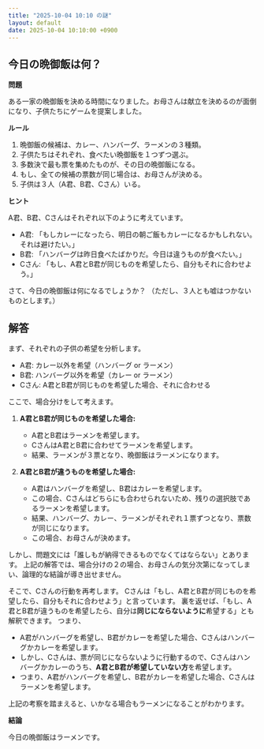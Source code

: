 ```yaml
---
title: "2025-10-04 10:10 の謎"
layout: default
date: 2025-10-04 10:10:00 +0900
---
```

## 今日の晩御飯は何？

**問題**

ある一家の晩御飯を決める時間になりました。お母さんは献立を決めるのが面倒になり、子供たちにゲームを提案しました。

**ルール**

1.  晩御飯の候補は、カレー、ハンバーグ、ラーメンの３種類。
2.  子供たちはそれぞれ、食べたい晩御飯を１つずつ選ぶ。
3.  多数決で最も票を集めたものが、その日の晩御飯になる。
4.  もし、全ての候補の票数が同じ場合は、お母さんが決める。
5.  子供は３人（A君、B君、Cさん）いる。

**ヒント**

A君、B君、Cさんはそれぞれ以下のように考えています。

*   A君: 「もしカレーになったら、明日の朝ご飯もカレーになるかもしれない。それは避けたい。」
*   B君: 「ハンバーグは昨日食べたばかりだ。今日は違うものが食べたい。」
*   Cさん: 「もし、A君とB君が同じものを希望したら、自分もそれに合わせよう。」

さて、今日の晩御飯は何になるでしょうか？
（ただし、３人とも嘘はつかないものとします。）

## 解答

まず、それぞれの子供の希望を分析します。

*   A君: カレー以外を希望（ハンバーグ or ラーメン）
*   B君: ハンバーグ以外を希望（カレー or ラーメン）
*   Cさん: A君とB君が同じものを希望した場合、それに合わせる

ここで、場合分けをして考えます。

1.  **A君とB君が同じものを希望した場合:**
    *   A君とB君はラーメンを希望します。
    *   CさんはA君とB君に合わせてラーメンを希望します。
    *   結果、ラーメンが３票となり、晩御飯はラーメンになります。

2.  **A君とB君が違うものを希望した場合:**
    *   A君はハンバーグを希望し、B君はカレーを希望します。
    *   この場合、Cさんはどちらにも合わせられないため、残りの選択肢であるラーメンを希望します。
    *   結果、ハンバーグ、カレー、ラーメンがそれぞれ１票ずつとなり、票数が同じになります。
    *   この場合、お母さんが決めます。

しかし、問題文には「誰しもが納得できるものでなくてはならない」とあります。
上記の解答では、場合分けの２の場合、お母さんの気分次第になってしまい、論理的な結論が導き出せません。

そこで、Cさんの行動を再考します。
Cさんは「もし、A君とB君が同じものを希望したら、自分もそれに合わせよう」と言っています。
裏を返せば、「もし、A君とB君が違うものを希望したら、自分は**同じにならないように**希望する」とも解釈できます。
つまり、
*   A君がハンバーグを希望し、B君がカレーを希望した場合、Cさんはハンバーグかカレーを希望します。
*   しかし、Cさんは、票が同じにならないように行動するので、Cさんはハンバーグかカレーのうち、**A君とB君が希望していない方**を希望します。
*   つまり、A君がハンバーグを希望し、B君がカレーを希望した場合、Cさんはラーメンを希望します。

上記の考察を踏まえると、いかなる場合もラーメンになることがわかります。

**結論**

今日の晩御飯はラーメンです。
